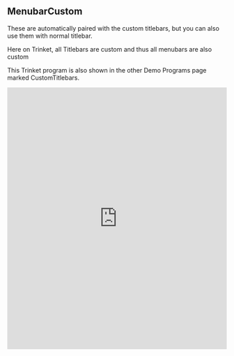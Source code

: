 ## MenubarCustom

These are automatically paired with the custom titlebars, but you can also use them with normal titlebar.

Here on Trinket, all Titlebars are custom and thus all menubars are also custom

This Trinket program is also shown in the other Demo Programs page marked CustomTitlebars.




<iframe src='https://trinket.io/embed/pygame/6fa4a60b7e?start=result' width='100%' height='600' frameborder='0' marginwidth='0' marginheight='0' allowfullscreen></iframe>

